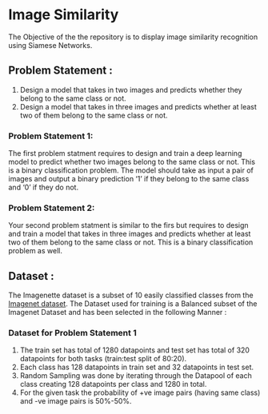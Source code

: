 # Image Similarity

The Objective of the the repository is to display image similarity recognition using Siamese Networks.

## Problem Statement :
1. Design a model that takes in two images and predicts whether they belong to the same class or not.
2. Design a model that takes in three images and predicts whether at least two of them belong to the same class or not.

### Problem Statement 1:
The first problem statment requires to design and train a deep learning model to predict whether two images belong to the same class or not. This is a binary classification problem. The model should take as input a pair of images and output a binary prediction ‘1’ if they belong to the same class and ‘0’ if they do not.

### Problem Statement 2:
Your second problem statment is similar to the firs but requires to design and train a model that takes in three images and predicts whether at least two of them belong to the same class or not.
This is a binary classification problem as well.

## Dataset : 
The Imagenette dataset is a subset of 10 easily classified classes from the [Imagenet dataset](https://github.com/fastai/imagenette).
The Dataset used for training is a Balanced subset of the Imagenet Dataset and has been selected in the following Manner :

### Dataset for Problem Statement 1
1. The train set has total of 1280 datapoints and test set has total of 320 datapoints for both tasks (train:test split of 80:20).
2. Each class has 128 datapoints in train set and 32 datapoints in test set.
3. Random Sampling was done by iterating through the Datapool of each class creating 128 datapoints per class and 1280 in total.
4. For the given task the probability of +ve image pairs (having same class) and -ve image pairs is 50%-50%.



